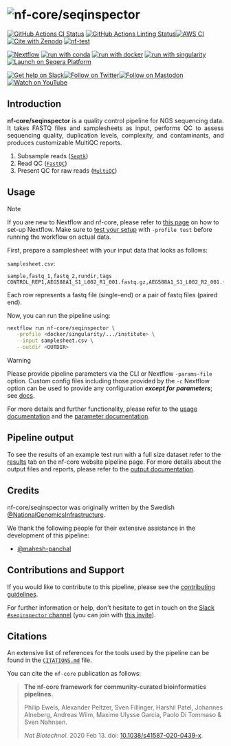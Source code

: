 <h1>
  <picture>
    <source media="(prefers-color-scheme: dark)" srcset="docs/images/nf-core-seqinspector_logo_dark.png">
    <img alt="nf-core/seqinspector" src="docs/images/nf-core-seqinspector_logo_light.png">
  </picture>
</h1>

[![GitHub Actions CI Status](https://github.com/nf-core/seqinspector/actions/workflows/ci.yml/badge.svg)](https://github.com/nf-core/seqinspector/actions/workflows/ci.yml)
[![GitHub Actions Linting Status](https://github.com/nf-core/seqinspector/actions/workflows/linting.yml/badge.svg)](https://github.com/nf-core/seqinspector/actions/workflows/linting.yml)[![AWS CI](https://img.shields.io/badge/CI%20tests-full%20size-FF9900?labelColor=000000&logo=Amazon%20AWS)](https://nf-co.re/seqinspector/results)[![Cite with Zenodo](http://img.shields.io/badge/DOI-10.5281/zenodo.XXXXXXX-1073c8?labelColor=000000)](https://doi.org/10.5281/zenodo.XXXXXXX)
[![nf-test](https://img.shields.io/badge/unit_tests-nf--test-337ab7.svg)](https://www.nf-test.com)

[![Nextflow](https://img.shields.io/badge/nextflow%20DSL2-%E2%89%A524.04.2-23aa62.svg)](https://www.nextflow.io/)
[![run with conda](http://img.shields.io/badge/run%20with-conda-3EB049?labelColor=000000&logo=anaconda)](https://docs.conda.io/en/latest/)
[![run with docker](https://img.shields.io/badge/run%20with-docker-0db7ed?labelColor=000000&logo=docker)](https://www.docker.com/)
[![run with singularity](https://img.shields.io/badge/run%20with-singularity-1d355c.svg?labelColor=000000)](https://sylabs.io/docs/)
[![Launch on Seqera Platform](https://img.shields.io/badge/Launch%20%F0%9F%9A%80-Seqera%20Platform-%234256e7)](https://cloud.seqera.io/launch?pipeline=https://github.com/nf-core/seqinspector)

[![Get help on Slack](http://img.shields.io/badge/slack-nf--core%20%23seqinspector-4A154B?labelColor=000000&logo=slack)](https://nfcore.slack.com/channels/seqinspector)[![Follow on Twitter](http://img.shields.io/badge/twitter-%40nf__core-1DA1F2?labelColor=000000&logo=twitter)](https://twitter.com/nf_core)[![Follow on Mastodon](https://img.shields.io/badge/mastodon-nf__core-6364ff?labelColor=FFFFFF&logo=mastodon)](https://mstdn.science/@nf_core)[![Watch on YouTube](http://img.shields.io/badge/youtube-nf--core-FF0000?labelColor=000000&logo=youtube)](https://www.youtube.com/c/nf-core)

## Introduction

<p align="justify"> <b>nf-core/seqinspector</b> is a quality control pipeline for NGS sequencing data. It takes FASTQ files and samplesheets as input, performs QC to assess sequencing quality, duplication levels, complexity, and contaminants, and produces customizable MultiQC reports. </p>
<!-- TODO nf-core:
   Complete this sentence with a 2-3 sentence summary of what types of data the pipeline ingests, a brief overview of the
   major pipeline sections and the types of output it produces. You're giving an overview to someone new
   to nf-core here, in 15-20 seconds. For an example, see https://github.com/nf-core/rnaseq/blob/master/README.md#introduction
-->

<!-- TODO nf-core: Include a figure that guides the user through the major workflow steps. Many nf-core
     workflows use the "tube map" design for that. See https://nf-co.re/docs/contributing/design_guidelines#examples for examples.   -->
<!-- TODO nf-core: Fill in short bullet-pointed list of the default steps in the pipeline -->

1. Subsample reads ([`Seqtk`](https://github.com/lh3/seqtk))
2. Read QC ([`FastQC`](https://www.bioinformatics.babraham.ac.uk/projects/fastqc/))
3. Present QC for raw reads ([`MultiQC`](http://multiqc.info/))

## Usage

> [!NOTE]
> If you are new to Nextflow and nf-core, please refer to [this page](https://nf-co.re/docs/usage/installation) on how to set-up Nextflow. Make sure to [test your setup](https://nf-co.re/docs/usage/introduction#how-to-run-a-pipeline) with `-profile test` before running the workflow on actual data.

First, prepare a samplesheet with your input data that looks as follows:

`samplesheet.csv`:

```csv
sample,fastq_1,fastq_2,rundir,tags
CONTROL_REP1,AEG588A1_S1_L002_R1_001.fastq.gz,AEG588A1_S1_L002_R2_001.fastq.gz,200624_A00834_0183_BHMTFYDRXX,lane1:project5:group2
```

Each row represents a fastq file (single-end) or a pair of fastq files (paired end).

Now, you can run the pipeline using:

```bash
nextflow run nf-core/seqinspector \
   -profile <docker/singularity/.../institute> \
   --input samplesheet.csv \
   --outdir <OUTDIR>
```

> [!WARNING]
> Please provide pipeline parameters via the CLI or Nextflow `-params-file` option. Custom config files including those provided by the `-c` Nextflow option can be used to provide any configuration _**except for parameters**_; see [docs](https://nf-co.re/docs/usage/getting_started/configuration#custom-configuration-files).

For more details and further functionality, please refer to the [usage documentation](https://nf-co.re/seqinspector/usage) and the [parameter documentation](https://nf-co.re/seqinspector/parameters).

## Pipeline output

To see the results of an example test run with a full size dataset refer to the [results](https://nf-co.re/seqinspector/results) tab on the nf-core website pipeline page.
For more details about the output files and reports, please refer to the
[output documentation](https://nf-co.re/seqinspector/output).

## Credits

nf-core/seqinspector was originally written by the Swedish [@NationalGenomicsInfrastructure](https://github.com/NationalGenomicsInfrastructure/).

We thank the following people for their extensive assistance in the development of this pipeline:

- [@mahesh-panchal](https://github.com/mahesh-panchal)

## Contributions and Support

If you would like to contribute to this pipeline, please see the [contributing guidelines](.github/CONTRIBUTING.md).

For further information or help, don't hesitate to get in touch on the [Slack `#seqinspector` channel](https://nfcore.slack.com/channels/seqinspector) (you can join with [this invite](https://nf-co.re/join/slack)).

## Citations

<!-- TODO nf-core: Add citation for pipeline after first release. Uncomment lines below and update Zenodo doi and badge at the top of this file. -->
<!-- If you use nf-core/seqinspector for your analysis, please cite it using the following doi: [10.5281/zenodo.XXXXXX](https://doi.org/10.5281/zenodo.XXXXXX) -->

<!-- TODO nf-core: Add bibliography of tools and data used in your pipeline -->

An extensive list of references for the tools used by the pipeline can be found in the [`CITATIONS.md`](CITATIONS.md) file.

You can cite the `nf-core` publication as follows:

> **The nf-core framework for community-curated bioinformatics pipelines.**
>
> Philip Ewels, Alexander Peltzer, Sven Fillinger, Harshil Patel, Johannes Alneberg, Andreas Wilm, Maxime Ulysse Garcia, Paolo Di Tommaso & Sven Nahnsen.
>
> _Nat Biotechnol._ 2020 Feb 13. doi: [10.1038/s41587-020-0439-x](https://dx.doi.org/10.1038/s41587-020-0439-x).
